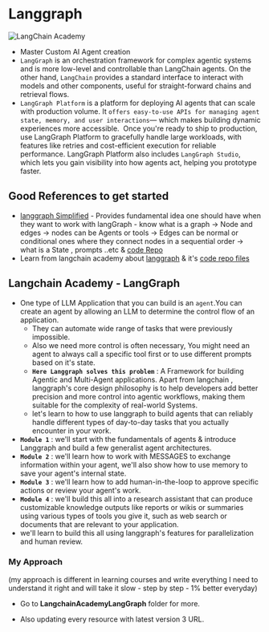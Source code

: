 # Langgraph

![LangChain Academy](<https://cdn.prod.website-files.com/65b8cd72835ceeacd4449a53/66e9eba1020525eea7873f96_LCA-big-green%20(2).svg>)

- Master Custom AI Agent creation
- `LangGraph` is an orchestration framework for complex agentic systems and is more low-level and controllable than LangChain agents. On the other hand, `LangChain` provides a standard interface to interact with models and other components, useful for straight-forward chains and retrieval flows.
- `LangGraph Platform` is a platform for deploying AI agents that can scale with production volume. It `offers easy-to-use APIs for managing agent state, memory, and user interactions`— which makes building dynamic experiences more accessible. ‍ Once you're ready to ship to production, use LangGraph Platform to gracefully handle large workloads, with features like retries and cost-efficient execution for reliable performance. LangGraph Platform also includes `LangGraph Studio`, which lets you gain visibility into how agents act, helping you prototype faster.

## Good References to get started

- [langgraph Simplified](https://youtu.be/R-o_a6dvzQM?si=sj8ZmacITyDPAHBM) - Provides fundamental idea one should have when they want to work with langGraph - know what is a graph -> Node and edges -> nodes can be Agents or tools -> Edges can be normal or conditional ones where they connect nodes in a sequential order -> what is a State , prompts ..etc & [code Repo](https://github.com/john-adeojo/graph_websearch_agent)
- Learn from langchain academy about [langgraph](https://academy.langchain.com/courses/intro-to-langgraph) & it's [code repo files](https://github.com/langchain-ai/langchain-academy)

## Langchain Academy - LangGraph

- One type of LLM Application that you can build is an `agent`.You can create an agent by allowing an LLM to determine the control flow of an application.
  - They can automate wide range of tasks that were previously impossible.
  - Also we need more control is often necessary, You might need an agent to always call a specific tool first or to use different prompts based on it's state.
  - **`Here Langgraph solves this problem`** : A Framework for building Agentic and Multi-Agent applications. Apart from langchain , langgraph's core design philosophy is to help developers add better precision and more control into agentic workflows, making them suitable for the complexity of real-world Systems.
  - let's learn to how to use langgraph to build agents that can reliably handle different types of day-to-day tasks that you actually encounter in your work.
- **`Module 1`** : we'll start with the fundamentals of agents & introduce Langgraph and build a few generalist agent architectures.
- **`Module 2`** : we'll learn how to work with MESSAGES to exchange information within your agent, we'll also show how to use memory to save your agent's internal state.
- **`Module 3`** : we'll learn how to add human-in-the-loop to approve specific actions or review your agent's work.
- **`Module 4`** : we'll build this all into a research assistant that can produce customizable knowledge outputs like reports or wikis or summaries using various types of tools you give it, such as web search or documents that are relevant to your application.
- we'll learn to build this all using langgraph's features for parallelization and human review.

### My Approach

(my approach is different in learning courses and write everything I need to understand it right and will take it slow - step by step - 1% better everyday)

- Go to **LangchainAcademyLangGraph** folder for more.

- Also updating every resource with latest version 3 URL.
